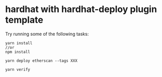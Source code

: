 # hardhat with hardhat-deploy plugin template

Try running some of the following tasks:

```shell
yarn install
//or
npm install

yarn deploy etherscan --tags XXX

yarn verify

```
